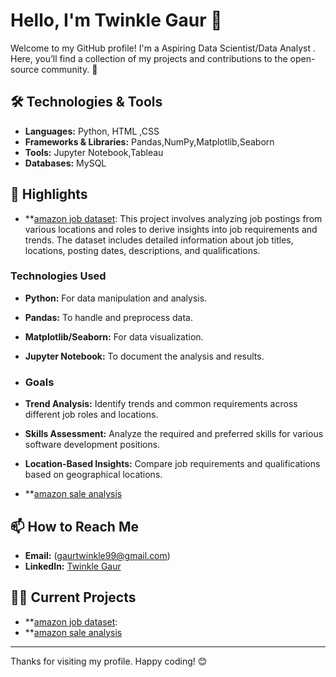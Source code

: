 # Hello, I'm Twinkle Gaur 👋

Welcome to my GitHub profile! I'm a Aspiring Data Scientist/Data Analyst . Here, you’ll find a collection of my projects and contributions to the open-source community. 🚀

## 🛠️ Technologies & Tools

- **Languages:** Python, HTML ,CSS
- **Frameworks & Libraries:** Pandas,NumPy,Matplotlib,Seaborn
- **Tools:** Jupyter Notebook,Tableau
- **Databases:** MySQL

## 🌟 Highlights

- **[amazon job dataset](http://localhost:8888/notebooks/amazon%20job%20dataset.ipynb): This project involves analyzing job postings from various locations and roles to derive insights into job requirements and trends. The dataset includes detailed information about job titles, locations, posting dates, descriptions, and qualifications. 

### Technologies Used

- **Python:** For data manipulation and analysis.
- **Pandas:** To handle and preprocess data.
- **Matplotlib/Seaborn:** For data visualization.
- **Jupyter Notebook:** To document the analysis and results.

- ### Goals

- **Trend Analysis:** Identify trends and common requirements across different job roles and locations.
- **Skills Assessment:** Analyze the required and preferred skills for various software development positions.
- **Location-Based Insights:** Compare job requirements and qualifications based on geographical locations.

- **[amazon sale analysis](http://localhost:8888/notebooks/amazon%20sale%20analysis.ipynb)




## 📫 How to Reach Me

- **Email:** (gaurtwinkle99@gmail.com)
- **LinkedIn:** [Twinkle Gaur](www.linkedin.com/in/twinkle-gaur-059a2b276)

## 👩‍💻 Current Projects
- **[amazon job dataset](http://localhost:8888/notebooks/amazon%20job%20dataset.ipynb):
- **[amazon sale analysis](http://localhost:8888/notebooks/amazon%20sale%20analysis.ipynb)


---

Thanks for visiting my profile. Happy coding! 😊
